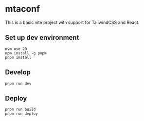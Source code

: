# mtaconf

This is a basic vite project with support for TailwindCSS and React.

## Set up dev environment

```
nvm use 20
npm install -g pnpm
pnpm install
```

## Develop

```
pnpm run dev
```

## Deploy

```
pnpm run build
pnpm run deploy
```
